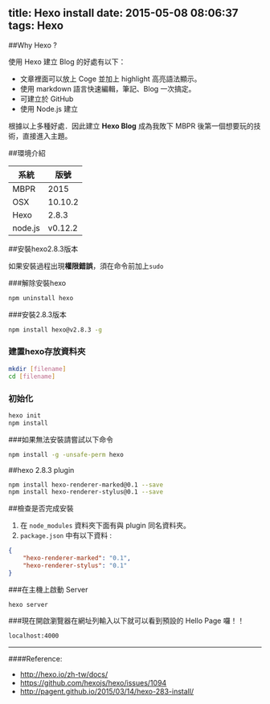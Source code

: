 title: Hexo install
date: 2015-05-08 08:06:37
tags: Hexo 
---

##Why Hexo ?

使用 Hexo 建立 Blog 的好處有以下：

* 文章裡面可以放上 Coge 並加上 highlight 高亮語法顯示。
* 使用 markdown 語言快速編輯，筆記、Blog 一次搞定。
* 可建立於 GitHub
* 使用 Node.js 建立

<!--more-->

根據以上多種好處．因此建立 **Hexo Blog** 成為我敗下 MBPR 後第一個想要玩的技術，直接進入主題。

##環境介紹

系統|版號
----|-----
MBPR|2015
OSX|10.10.2
Hexo|2.8.3
node.js|v0.12.2

##安裝hexo2.8.3版本

如果安裝過程出現**權限錯誤**，須在命令前加上`sudo`

###解除安裝hexo
``` bash
npm uninstall hexo
```

###安裝2.8.3版本
``` bash
npm install hexo@v2.8.3 -g
```


### 建置hexo存放資料夾
``` bash
mkdir [filename]
cd [filename]
```

### 初始化
``` bash
hexo init
npm install
```

###如果無法安裝請嘗試以下命令
``` bash 
npm install -g -unsafe-perm hexo
```

##hexo 2.8.3 plugin
``` bash
npm install hexo-renderer-marked@0.1 --save
npm install hexo-renderer-stylus@0.1 --save
```

##檢查是否完成安裝
1. 在 `node_modules` 資料夾下面有與 plugin 同名資料夾。
2. `package.json` 中有以下資料 :

``` json
{
    "hexo-renderer-marked": "0.1",
    "hexo-renderer-stylus": "0.1"
}
```

###在主機上啟動 Server
``` bush
hexo server
```

###現在開啟瀏覽器在網址列輸入以下就可以看到預設的 Hello Page 囉！！
``` bash
localhost:4000
```

------

####Reference:

* http://hexo.io/zh-tw/docs/
* https://github.com/hexojs/hexo/issues/1094
* http://pagent.github.io/2015/03/14/hexo-283-install/
